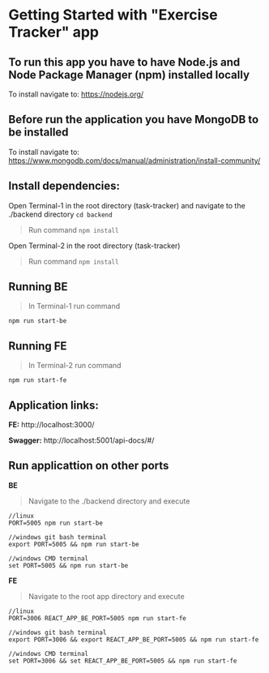 # Getting Started with "Exercise Tracker" app

## To run this app you have to have Node.js and Node Package Manager (npm) installed locally

To install navigate to: https://nodejs.org/

## Before run the application you have MongoDB to be installed

To install navigate to: https://www.mongodb.com/docs/manual/administration/install-community/

## Install dependencies:
Open Terminal-1 in the root directory (task-tracker) and navigate to the ./backend directory ```cd backend```
> Run command ```npm install```

Open Terminal-2 in the root directory (task-tracker)
> Run command ```npm install```

## Running BE
>In Terminal-1 run command 
```
npm run start-be
```

## Running FE
> In Terminal-2 run command 
```
npm run start-fe
```


## Application links:

**FE:** http://localhost:3000/

**Swagger:** http://localhost:5001/api-docs/#/

## Run applicattion on other ports

**BE**
> Navigate to the ./backend directory and execute 
```
//linux
PORT=5005 npm run start-be

//windows git bash terminal
export PORT=5005 && npm run start-be

//windows CMD terminal
set PORT=5005 && npm run start-be
```

**FE** 
> Navigate to the root app directory and execute 
```
//linux
PORT=3006 REACT_APP_BE_PORT=5005 npm run start-fe

//windows git bash terminal
export PORT=3006 && export REACT_APP_BE_PORT=5005 && npm run start-fe

//windows CMD terminal
set PORT=3006 && set REACT_APP_BE_PORT=5005 && npm run start-fe
```

 
